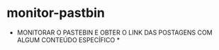 # monitor-pastbin
* MONITORAR O PASTEBIN E OBTER O LINK DAS POSTAGENS COM ALGUM CONTEÚDO ESPECÍFICO *
